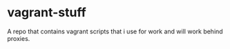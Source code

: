 # vagrant-stuff
A repo that contains vagrant scripts that i use for work and will work behind proxies.
